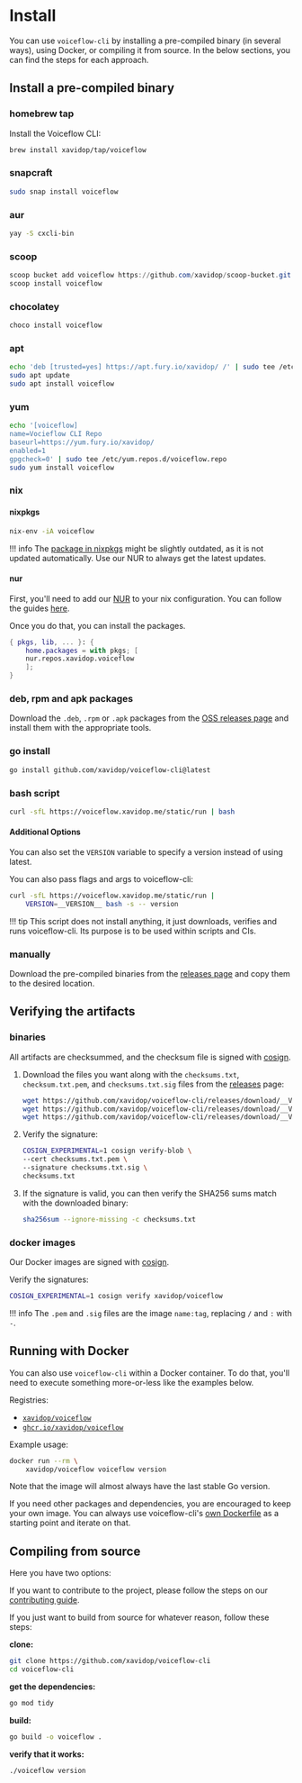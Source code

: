 # Install

You can use `voiceflow-cli` by installing a pre-compiled binary (in several ways), using Docker, or compiling it from source. In the below sections, you can find the steps for each approach.

## Install a pre-compiled binary

### homebrew tap
Install the Voiceflow CLI:
```sh
brew install xavidop/tap/voiceflow
```

### snapcraft

```sh
sudo snap install voiceflow
```

### aur

```sh
yay -S cxcli-bin
```

### scoop

```powershell
scoop bucket add voiceflow https://github.com/xavidop/scoop-bucket.git
scoop install voiceflow
```

### chocolatey

```powershell
choco install voiceflow
```

### apt

```sh
echo 'deb [trusted=yes] https://apt.fury.io/xavidop/ /' | sudo tee /etc/apt/sources.list.d/voiceflow.list
sudo apt update
sudo apt install voiceflow
```


### yum

```sh
echo '[voiceflow]
name=Vocieflow CLI Repo
baseurl=https://yum.fury.io/xavidop/
enabled=1
gpgcheck=0' | sudo tee /etc/yum.repos.d/voiceflow.repo
sudo yum install voiceflow
```

### nix

#### nixpkgs

```bash
nix-env -iA voiceflow
```

!!! info
    The [package in nixpkgs](https://github.com/NixOS/nixpkgs/blob/main/pkgs/tools/misc/voiceflow/default.nix)
    might be slightly outdated, as it is not updated automatically.
    Use our NUR to always get the latest updates.

#### nur

First, you'll need to add our [NUR](https://github.com/xavidop/nur) to your nix configuration.
You can follow the guides
[here](https://github.com/nix-community/NUR#installation).

Once you do that, you can install the packages.

```nix
{ pkgs, lib, ... }: {
    home.packages = with pkgs; [
    nur.repos.xavidop.voiceflow
    ];
}
```

### deb, rpm and apk packages

Download the `.deb`, `.rpm` or `.apk` packages from the [OSS releases page][releases] and install them with the appropriate tools.

### go install

```sh
go install github.com/xavidop/voiceflow-cli@latest
```

### bash script

```sh
curl -sfL https://voiceflow.xavidop.me/static/run | bash
```

#### Additional Options
You can also set the `VERSION` variable to specify
a version instead of using latest.

You can also pass flags and args to voiceflow-cli:

```bash
curl -sfL https://voiceflow.xavidop.me/static/run |
    VERSION=__VERSION__ bash -s -- version
```

!!! tip
    This script does not install anything, it just downloads, verifies and
    runs voiceflow-cli.
    Its purpose is to be used within scripts and CIs.

### manually

Download the pre-compiled binaries from the [releases page][releases] and copy them to the desired location.


## Verifying the artifacts

### binaries

All artifacts are checksummed, and the checksum file is signed with [cosign][].

1. Download the files you want along with the `checksums.txt`, `checksum.txt.pem`, and `checksums.txt.sig` files from the [releases][releases] page:
    ```sh
    wget https://github.com/xavidop/voiceflow-cli/releases/download/__VERSION__/checksums.txt
    wget https://github.com/xavidop/voiceflow-cli/releases/download/__VERSION__/checksums.txt.sig
    wget https://github.com/xavidop/voiceflow-cli/releases/download/__VERSION__/checksums.txt.pem
    ```
1. Verify the signature:
    ```sh
    COSIGN_EXPERIMENTAL=1 cosign verify-blob \
    --cert checksums.txt.pem \
    --signature checksums.txt.sig \
    checksums.txt
    ```
1. If the signature is valid, you can then verify the SHA256 sums match with the downloaded binary:
    ```sh
    sha256sum --ignore-missing -c checksums.txt
    ```

### docker images

Our Docker images are signed with [cosign][].

Verify the signatures:

```sh
COSIGN_EXPERIMENTAL=1 cosign verify xavidop/voiceflow
```

!!! info
    The `.pem` and `.sig` files are the image `name:tag`, replacing `/` and `:` with `-`.

## Running with Docker

You can also use `voiceflow-cli` within a Docker container.
To do that, you'll need to execute something more-or-less like the examples below.

Registries:

- [`xavidop/voiceflow`](https://hub.docker.com/r/xavidop/voiceflow)
- [`ghcr.io/xavidop/voiceflow`](https://github.com/xavidop/voiceflow-cli/pkgs/container/voiceflow)

Example usage:

```sh
docker run --rm \
    xavidop/voiceflow voiceflow version
```

Note that the image will almost always have the last stable Go version.

If you need other packages and dependencies, you are encouraged to keep your own image. You can
always use voiceflow-cli's [own Dockerfile][dockerfile] as a starting point and iterate on that.

[dockerfile]: https://github.com/xavidop/voiceflow-cli/blob/main/Dockerfile
[releases]: https://github.com/xavidop/voiceflow-cli/releases
[cosign]: https://github.com/sigstore/cosign

## Compiling from source

Here you have two options:

If you want to contribute to the project, please follow the
steps on our [contributing guide](/community/contributing/).

If you just want to build from source for whatever reason, follow these steps:

**clone:**

```sh
git clone https://github.com/xavidop/voiceflow-cli
cd voiceflow-cli
```

**get the dependencies:**

```sh
go mod tidy
```

**build:**

```sh
go build -o voiceflow .
```

**verify that it works:**

```sh
./voiceflow version
```
